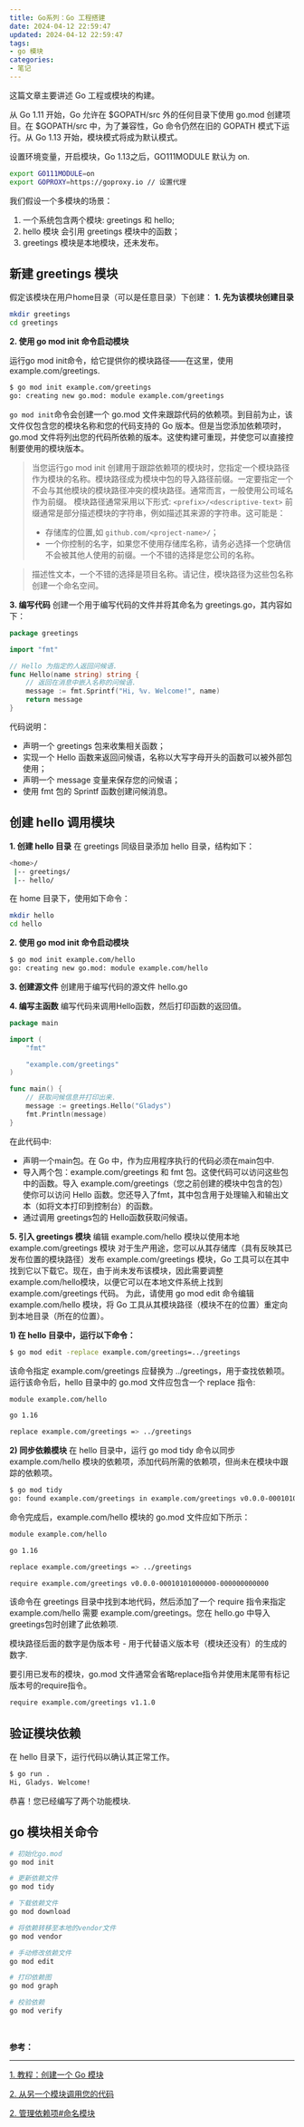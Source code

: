 ```yaml
---
title: Go系列：Go 工程搭建
date: 2024-04-12 22:59:47
updated: 2024-04-12 22:59:47
tags:
- go 模块
categories: 
- 笔记
---
```


这篇文章主要讲述 Go 工程或模块的构建。

<!-- more -->
从 Go 1.11 开始，Go 允许在 $GOPATH/src 外的任何目录下使用 go.mod 创建项目。在 $GOPATH/src 中，为了兼容性，Go 命令仍然在旧的 GOPATH 模式下运行。从 Go 1.13 开始，模块模式将成为默认模式。

设置环境变量，开启模块，Go 1.13之后，GO111MODULE 默认为 on.
```bash
export GO111MODULE=on
export GOPROXY=https://goproxy.io // 设置代理
```

我们假设一个多模块的场景：
1. 一个系统包含两个模块: greetings 和 hello;
2. hello 模块 会引用 greetings 模块中的函数；
3. greetings 模块是本地模块，还未发布。

## 新建 greetings 模块
假定该模块在用户home目录（可以是任意目录）下创建：
**1. 先为该模块创建目录**
```bash
mkdir greetings
cd greetings
```

**2. 使用 go mod init 命令启动模块**

运行go mod init命令，给它提供你的模块路径——在这里，使用example.com/greetings. 
```bash
$ go mod init example.com/greetings
go: creating new go.mod: module example.com/greetings
```

`go mod init`命令会创建一个 go.mod 文件来跟踪代码的依赖项。到目前为止，该文件仅包含您的模块名称和您的代码支持的 Go 版本。但是当您添加依赖项时，go.mod 文件将列出您的代码所依赖的版本。这使构建可重现，并使您可以直接控制要使用的模块版本。

> 当您运行go mod init 创建用于跟踪依赖项的模块时，您指定一个模块路径作为模块的名称。模块路径成为模块中包的导入路径前缀。一定要指定一个不会与其他模块的模块路径冲突的模块路径。通常而言，一般使用公司域名作为前缀。
模块路径通常采用以下形式:
`<prefix>/<descriptive-text>`
> 前缀通常是部分描述模块的字符串，例如描述其来源的字符串。这可能是：
> - 存储库的位置,如 `github.com/<project-name>/`；
> - 一个你控制的名字，如果您不使用存储库名称，请务必选择一个您确信不会被其他人使用的前缀。一个不错的选择是您公司的名称。

> 描述性文本，一个不错的选择是项目名称。请记住，模块路径为这些包名称创建一个命名空间。

**3. 编写代码**
创建一个用于编写代码的文件并将其命名为 greetings.go，其内容如下：
```go
package greetings

import "fmt"

// Hello 为指定的人返回问候语.
func Hello(name string) string {
    // 返回在消息中嵌入名称的问候语.
    message := fmt.Sprintf("Hi, %v. Welcome!", name)
    return message
}
```

代码说明：
- 声明一个 greetings 包来收集相关函数；
- 实现一个 Hello 函数来返回问候语，名称以大写字母开头的函数可以被外部包使用；
- 声明一个 message 变量来保存您的问候语；
- 使用 fmt 包的 Sprintf 函数创建问候消息。

## 创建 hello 调用模块
**1. 创建 hello 目录** 
在 greetings 同级目录添加 hello 目录，结构如下：
```bash
<home>/
 |-- greetings/
 |-- hello/
```

在 home 目录下，使用如下命令：
```bash
mkdir hello
cd hello
```

**2. 使用 go mod init 命令启动模块**
```bash
$ go mod init example.com/hello
go: creating new go.mod: module example.com/hello
```

**3. 创建源文件**
创建用于编写代码的源文件 hello.go

**4. 编写主函数**
编写代码来调用Hello函数，然后打印函数的返回值。
```go
package main

import (
    "fmt"

    "example.com/greetings"
)

func main() {
    // 获取问候信息并打印出来.
    message := greetings.Hello("Gladys")
    fmt.Println(message)
}
```

在此代码中:
- 声明一个main包。在 Go 中，作为应用程序执行的代码必须在main包中.
- 导入两个包：example.com/greetings 和 fmt 包。这使代码可以访问这些包中的函数。导入 example.com/greetings（您之前创建的模块中包含的包）使你可以访问 Hello 函数。您还导入了fmt，其中包含用于处理输入和输出文本（如将文本打印到控制台）的函数。
- 通过调用 greetings包的 Hello函数获取问候语。

**5. 引入 greetings 模块**
编辑 example.com/hello 模块以使用本地 example.com/greetings 模块
对于生产用途，您可以从其存储库（具有反映其已发布位置的模块路径）发布 example.com/greetings 模块，Go 工具可以在其中找到它以下载它。现在，由于尚未发布该模块，因此需要调整 example.com/hello模块，以便它可以在本地文件系统上找到 example.com/greetings 代码。
为此，请使用 go mod edit 命令编辑 example.com/hello 模块，将 Go 工具从其模块路径（模块不在的位置）重定向到本地目录（所在的位置）。

**1) 在 hello 目录中，运行以下命令：**
```bash
$ go mod edit -replace example.com/greetings=../greetings
```

该命令指定 example.com/greetings 应替换为 ../greetings，用于查找依赖项。运行该命令后，hello 目录中的 go.mod 文件应包含一个 replace 指令:
```bash
module example.com/hello

go 1.16

replace example.com/greetings => ../greetings
```

**2) 同步依赖模块**
在 hello 目录中，运行 go mod tidy 命令以同步 example.com/hello 模块的依赖项，添加代码所需的依赖项，但尚未在模块中跟踪的依赖项。
```bash
$ go mod tidy
go: found example.com/greetings in example.com/greetings v0.0.0-00010101000000-000000000000
```
命令完成后，example.com/hello 模块的 go.mod 文件应如下所示：
```bash
module example.com/hello

go 1.16

replace example.com/greetings => ../greetings

require example.com/greetings v0.0.0-00010101000000-000000000000
```
该命令在 greetings 目录中找到本地代码，然后添加了一个 require 指令来指定example.com/hello 需要 example.com/greetings。您在 hello.go 中导入greetings包时创建了此依赖项.

模块路径后面的数字是伪版本号 - 用于代替语义版本号（模块还没有）的生成的数字.

要引用已发布的模块，go.mod 文件通常会省略replace指令并使用末尾带有标记版本号的require指令。
```bash
require example.com/greetings v1.1.0
```

## 验证模块依赖
在 hello 目录下，运行代码以确认其正常工作。
```bash
$ go run .
Hi, Gladys. Welcome!
```

恭喜！您已经编写了两个功能模块.


## go 模块相关命令
```bash
# 初始化go.mod
go mod init

# 更新依赖文件
go mod tidy

# 下载依赖文件
go mod download

# 将依赖转移至本地的vendor文件
go mod vendor

# 手动修改依赖文件
go mod edit

# 打印依赖图
go mod graph

# 校验依赖
go mod verify
```

</br>

**参考：**

----
[1]:https://go.p2hp.com/go.dev/doc/tutorial/create-module
[2]:https://go.p2hp.com/go.dev/doc/tutorial/call-module-code
[3]:https://go.p2hp.com/doc/modules/managing-dependencies#naming_module

[1. 教程：创建一个 Go 模块][1]

[2. 从另一个模块调用您的代码][2]

[2. 管理依赖项#命名模块][3]



